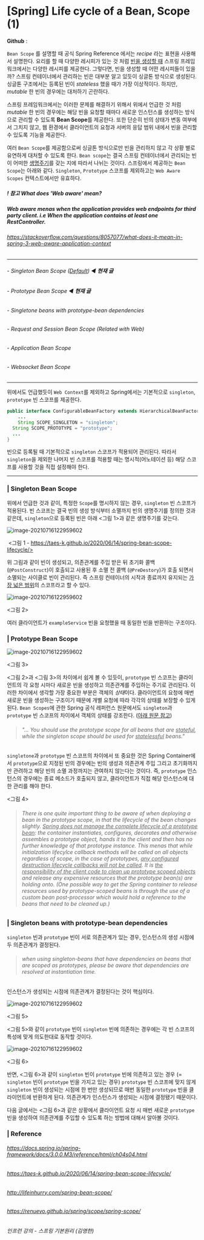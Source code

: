 # [Spring] Life cycle of a Bean, Scope (1)

**Github** :  

`Bean Scope` 를 설명할 때 공식 Spring Reference 에서는 *recipe* 라는 표현을 사용해서 설명한다. 요리를 할 때 다양한 레시피가 있는 것 처럼 <u>빈을 생성할 때</u> 스프링 프레임워크에서는 다양한 레시피를 제공한다. 그렇다면, 빈을 생성할 때 어떤 레시피들이 있을까? 스프링 컨테이너에서 관리하는 빈은 대부분 알고 있듯이 싱글톤 방식으로 생성된다. 싱글톤 구조에서는 등록된 빈이 *stateless* 했을 때가 가장 이상적이다. 하지만, *mutable* 한 빈의 경우에는 대처하기 곤란하다. 

스프링 프레임워크에서는 이러한 문제를 해결하기 위해서 위에서 언급한 것 처럼 *mutable* 한 빈의 경우에는 해당 빈을 요청할 때마다 새로운 인스턴스를 생성하는 방식으로 관리할 수 있도록 **Bean Scope**를 제공한다. 또한 단순히 빈의 상태가 변동 여부에서 그치지 않고, 웹 환경에서 클라이언트의 요청과 서버의 응답 범위 내에서 빈을 관리할 수 있도록 기능을 제공한다. 

여러 `Bean Scope`를 제공함으로써 싱글톤 방식으로만 빈을 관리하지 않고 각 상황 별로 유연하게 대처할 수 있도록 한다. `Bean scope`는 결국 스프링 컨테이너에서 관리되는 빈이 어떠한 <u>생명주기</u>를 갖는 지에 따라서 나뉘는 것이다. 스프링에서 제공하는 `Bean Scope`는 아래와 같다. `Singleton`, `Prototype` 스코프를 제외하고는 `Web Aware Scopes` 컨텍스트에서만 유효하다. 

##### ! 참고 What does 'Web aware' mean?

##### Web aware menas when the application provides web endpoints for third party client. i.e When the application contains at least one RestController.

###### https://stackoverflow.com/questions/8057077/what-does-it-mean-in-spring-3-web-aware-application-context

___

###### - Singleton Bean Scope (<u>Default</u>) ◀︎ **현재 글**

###### - Prototype Bean Scope ◀︎ **현재 글**

###### - Singletone beans with prototype-bean dependencies 

###### - Request and Session Bean Scope (Related with Web)

###### - Application Bean Scope 

###### - Websocket Bean Scope 

____

위에서도 언급했듯이 `Web Context`를 제외하고 Spring에서는 기본적으로 `singleton`, `prototype` 빈 스코프를 제공한다. 

```java
public interface ConfigurableBeanFactory extends HierarchicalBeanFactory, SingletonBeanRegistry {
	...
	String SCOPE_SINGLETON = "singleton";
  String SCOPE_PROTOTYPE = "prototype";
  ...
}
```

빈으로 등록될 때 기본적으로 `singleton` 스코프가 적용되어 관리된다. 따라서 `singleton`을 제외한 나머지 빈 스코프를 적용할 때는 명시적(어노테이션 등) 해당 스코프를 사용할 것을 직접 설정해야 한다. 

___

### | Singleton Bean Scope

위에서 언급한 것과 같이, 특정한 `Scope`를 명시하지 않는 경우, `singleton` 빈 스코프가 적용된다. 빈 스코프는 결국 빈의 생성 방식부터 소멸까지 빈의 생명주기를 정의한 것과 같은데, `singleton`으로 등록된 빈은 아래 <그림 1>과 같은 생명주기를 갖는다. 

![image-20210716122959602](./imgs/spring-baic-bean-scopes1.png)

​					   <그림 1 - https://taes-k.github.io/2020/06/14/spring-bean-scope-lifecycle/> 

위 그림과 같이 빈이 생성되고, 의존관계를 주입 받은 뒤 초기화 콜백 (`@PostConstruct`)이 호출되고 사용된 후 소멸 전 콜백 (`@PreDestory`)가 호출 되면서 소멸되는 사이클로 빈이 관리된다. 즉 스프링 컨테이너의 시작과 종료까지 유지되는 <u>가장 넓은 범위</u>의 스코프라고 할 수 있다.

![image-20210716122959602](./imgs/spring-baic-bean-scopes2.png)

<그림 2> 

여러 클라이언트가 `exampleService` 빈을 요청했을 때 동일한 빈을 반환하는 구조이다. 

### | Prototype Bean Scope 

![image-20210716122959602](./imgs/spring-baic-bean-scopes3.png)

<그림 3> 

<그림 2>과 <그림 3>의 차이에서 쉽게 볼 수 있듯이, `prototype` 빈 스코프는 클라이언트의 각 요청 시마다 새로운 빈을 생성하고 의존관계를 주입하는 주기로 관리된다. 이러한 차이에서 생각할 가장 중요한 부분은 객체의 *상태*이다. 클라이언트의 요청에 매번 새로운 빈을 생성하는 구조이기 때문에 개별 요청에 따라 각각의 상태를 보장할 수 있게 된다. `Bean Scopes`에 관한 Spring 공식 레퍼런스 원문에서도 `singleton`과 `prototype` 빈 스코프의 차이에서 객체의 상태를 강조한다. (<u>아래 원문 참고</u>) 

> ###### "... You should use the prototype scope for all beans that are <u>stateful</u>, while the singleton scope should be used for <u>statelessful</u> beans."

`singletone`과 `prototype` 빈 스코프의 차이에서 또 중요한 것은 Spring Container에서 `prototype`으로 지정된 빈의 경우에는 빈의 생성과 의존관계 주입 그리고 초기화까지만 관려하고 해당 빈의 소멸 과정까지는 관여하지 않는다는 것이다. 즉,  `prototype` 인스턴스의 경우에는 종료 메소드가 호출되지 않고, 클라이언트가 직접 해당 인스턴스에 대한 관리를 해야 한다.

<그림 4>

> ###### There is one quite important thing to be aware of when deploying a bean in the prototype scope, in that the lifecycle of the bean changes slightly. <u>Spring does not manage the complete lifecycle of a prototype bean</u>: the container instantiates, configures, decorates and otherwise assembles a prototype object, hands it to the client and then has no further knowledge of that prototype instance. This menas that while *initialzation* lifecylce callback methods will be called on all objects regardless of scope, in the case of prototypes, <u>any configured *destruction* lifecycle callbacks will *not* be called</u>. It is <u>the responsibility of the client code to clean up prototype scoped objects</u> and release any expensive resources that the prototype bean(s) are holding onto. (One possible way to get the Spring container to release resources used by prototype-scoped beans is through the use of a custom bean post-processor which would hold a reference to the beans that need to be cleaned up.)



### | Singleton beans with prototype-bean dependencies

`singleton`  빈과 `prototype` 빈이 서로 의존관계가 있는 경우, 인스턴스의 생성 시점에 두 의존관계가 결정된다. 

> ###### when using singleton-beans that have dependencies on beans that are scoped as prototypes, please be aware that *dependencies are resolved at instantiation time*. 

인스턴스가 생성되는 시점에 의존관계가 결정된다는 것이 핵심이다. 

![image-20210716122959602](./imgs/spring-baic-bean-scopes4.png)

<그림 5>

<그림 5>와 같이 `prototype` 빈이  `singleton` 빈에 의존하는 경우에는 각 빈 스코프의 특성에 맞게 의도한대로 동작할 것이다. 

![image-20210716122959602](./imgs/spring-baic-bean-scopes5.png)

<그림 6>

반면, <그림 6>과 같이 `singleton` 빈이 `prototype` 빈에 의존하고 있는 경우 (= `singleton` 빈이 `prototype` 빈을 가지고 있는 경우) `prototype` 빈 스코프에 맞지 않게 `singleton` 빈이 생성되는 시점에 한 번만 생성되므로 매번 동일한 `prototype` 빈을 클라이언트에 반환하게 된다. 의존관계가 인스턴스가 생성되는 시점에 결정됐기 때문이다. 

다음 글에서는 <그림 6>과 같은 상황에서 클라이언트 요청 시 매번 새로운 `prototype` 빈을 생성하여 의존관계를 주입할 수 있도록 하는 방법에 대해서 알아볼 것이다. 

### | Reference 

###### https://docs.spring.io/spring-framework/docs/3.0.0.M3/reference/html/ch04s04.html

###### https://taes-k.github.io/2020/06/14/spring-bean-scope-lifecycle/ 

###### http://lifeinhurry.com/spring-bean-scope/

###### https://renuevo.github.io/spring/scope/spring-scope/

###### 인프런 강의 - 스프링 기본원리 (김영한)

